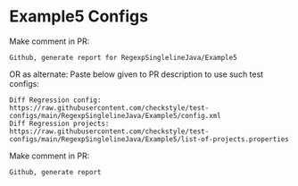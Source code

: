 # Example5 Configs
Make comment in PR:
```
Github, generate report for RegexpSinglelineJava/Example5
```
OR as alternate:
Paste below given to PR description to use such test configs:
```
Diff Regression config: https://raw.githubusercontent.com/checkstyle/test-configs/main/RegexpSinglelineJava/Example5/config.xml
Diff Regression projects: https://raw.githubusercontent.com/checkstyle/test-configs/main/RegexpSinglelineJava/Example5/list-of-projects.properties
```
Make comment in PR:
```
Github, generate report
```
